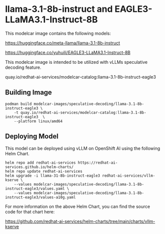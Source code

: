 # llama-3.1-8b-instruct and EAGLE3-LLaMA3.1-Instruct-8B

This modelcar image contains the following models:

https://huggingface.co/meta-llama/llama-3.1-8b-instruct

https://huggingface.co/yuhuili/EAGLE3-LLaMA3.1-Instruct-8B

This modelcar image is intended to be utilized with vLLMs speculative decoding feature.

quay.io/redhat-ai-services/modelcar-catalog:llama-3.1-8b-instruct-eagle3

## Building Image

```
podman build modelcar-images/speculative-decoding/llama-3.1-8b-instruct-eagle3 \
    -t quay.io/redhat-ai-services/modelcar-catalog:llama-3.1-8b-instruct-eagle3  \
    --platform linux/amd64
```

## Deploying Model

This model can be deployed using vLLM on OpenShift AI using the following Helm Chart.

```
helm repo add redhat-ai-services https://redhat-ai-services.github.io/helm-charts/
helm repo update redhat-ai-services
helm upgrade -i llama-31-8b-instruct-eagle3 redhat-ai-services/vllm-kserve \
    --values modelcar-images/speculative-decoding/llama-3.1-8b-instruct-eagle3/values.yaml \
    --values modelcar-images/speculative-decoding/llama-3.1-8b-instruct-eagle3/values-a10g.yaml
```

For more information on the above Helm Chart, you can find the source code for that chart here:

https://github.com/redhat-ai-services/helm-charts/tree/main/charts/vllm-kserve

